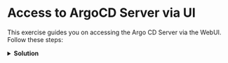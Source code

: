 # Access to ArgoCD Server via UI

This exercise guides you on accessing the Argo CD Server via the WebUI. Follow these steps:

<details>
<summary><b>Solution</b></summary>
<p>

## 1. Retrieve the admin password for ArgoCD WebUI

```bash
kubectl -n argocd get secret argocd-initial-admin-secret -o jsonpath="{.data.password}" | base64 -d; echo
```

## 2. Forward the port for ArgoCD WebUI

```bash
kubectl port-forward svc/argocd-server -n argocd 8080:443
```

## 3. To log in, use the following credentials

* Username: admin
* Password: [Password obtained from step 1]
</p>
</details>